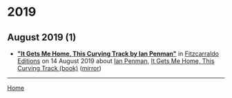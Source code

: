 # 2019

## August 2019 (1)

 - [**"It Gets Me Home, This Curving Track by Ian Penman"**](https://fitzcarraldoeditions.com/books/it-gets-me-home-this-curving-track) in [Fitzcarraldo Editions](https://fitzcarraldoeditions.com/) on 14 August 2019 about [Ian Penman](../../topics/ian-penman/index.md), [It Gets Me Home, This Curving Track (book)](../../topics/book/it-gets-me-home-this-curving-track/index.md) ([mirror](https://web.archive.org/web/*/https://fitzcarraldoeditions.com/books/it-gets-me-home-this-curving-track))

----

[Home](../)
